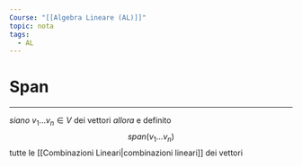 ```yaml
---
Course: "[[Algebra Lineare (AL)]]"
topic: nota
tags:
  - AL
---
```

# Span
---
_siano_ $v_{1}\dots v_{n}\in V$ dei vettori
_allora_ e definito $$span(v_{1}\dots v_{n})$$ tutte le [[Combinazioni Lineari|combinazioni lineari]] dei vettori

